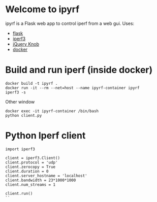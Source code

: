 
# Welcome to ipyrf
ipyrf is a Flask web app to control iperf from a web gui. 
Uses:
* [flask](http://flask.pocoo.org/)
* [iperf3](https://iperf3-python.readthedocs.io)
* [jQuery Knob](https://www.jqueryscript.net/demo/Nice-Touchable-jQuery-Dial-Plugin-Knob/)
* [docker](https://www.docker.com/)

# Build and run iperf (inside docker)
```
docker build -t ipyrf .
docker run -it --rm --net=host --name ipyrf-container ipyrf
iperf3 -s
```
Other window
```
docker exec -it ipyrf-container /bin/bash
python client.py
```

# Python Iperf client

```
import iperf3

client = iperf3.Client()
client.protocol = 'udp'
client.zerocopy = True
client.duration = 0
client.server_hostname = 'localhost'
client.bandwidth = 23*1000*1000
client.num_streams = 1

client.run()
``